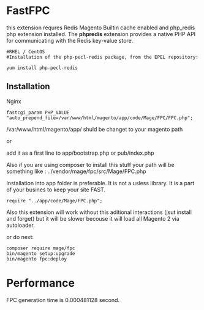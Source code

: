 # FastFPC
this extension requres Redis Magento Builtin cache enabled and  php_redis php extension installed.
The **phpredis** extension provides a native PHP API for communicating with the Redis key-value store. 
```
#RHEL / CentOS
#Installation of the php-pecl-redis package, from the EPEL repository:

yum install php-pecl-redis

```

## Installation 

Nginx 

```
fastcgi_param PHP_VALUE "auto_prepend_file=/var/www/html/magento/app/code/Mage/FPC/FPC.php";
```
/var/www/html/magento/app/ shuld be changet to your magento path 

or 

add it as a first line to app/bootstrap.php or pub/index.php

Also if you are using composer to install this stuff your path will be something like : ../vendor/mage/fpc/src/Mage/FPC.php

Installation into app folder is preferable.  It is not a usless library. It is a part of your busines to keep your site FAST. 

```
require "../app/code/Mage/FPC.php";
```

Also this extension will work without this aditional interactions (jsut install and forget) but it will be slower becouse it will load all Magento 2 via autoloader.

or do next:

```
composer require mage/fpc
bin/magento setup:upgrade
bin/magento fpc:deploy
```

# Performance

FPC generation time is 0.000481128 second.

